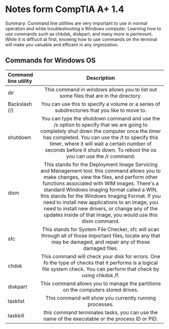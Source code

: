 # Notes form CompTIA A+ 1.4
Summary: Command line utilities are very important to use in normal operation and while troubleshooting a Windows computer. Learning how to use commands such as chkdsk, diskpart, and many more is perimount.
While it is diffiuctl at first, knowing how to use commands on the terminal will make you valuable and efficent in any orginization.
## Commands for Windows OS
| Command line utility | Description |
| :--- | :----:  |
| dir | This command in windows allows you to list out some files that are in the directory. |
| Backslash (/) | You can use this to specify a volume or a series of subdirectories that you like to move to. |
| shutdown | You can type the shutdown command and use the /s option to specify that we are going to completely shut down the computer once the timer has completed. You can use the /t to specify this timer, where it will wait a certain number of seconds before it shuts down. To reboot the os you can use the /r command. |
| dism | This stands for the Deployment Image Servicing and Management tool. this command allows you to make changes, view the files, and perform other functions associated with WIM images. There's a standard Windows imaging format called a WIN, this stands for the Windows Imaging Format. If you need to install new applications to an image, you need to install new drivers, or change any of the updates inside of that image, you would use this dism command. |
| sfc | This stands for System File Checker, sfc will scan through all of those important files, locate any that may be damaged, and repair any of those damaged files. |
| chdsk | This command will check your disk for errors. One fo the type of checks that it performs is a logical file system check. You can perform that check by using chkdsk /f. |
| diskpart | This command allows you to manage the partitions on the computers stored drives. |
| tasklist | This command will show you currently running processes. |
| taskkill | this command terminates tasks, you can use the name of the executable or the process ID or PID. |
